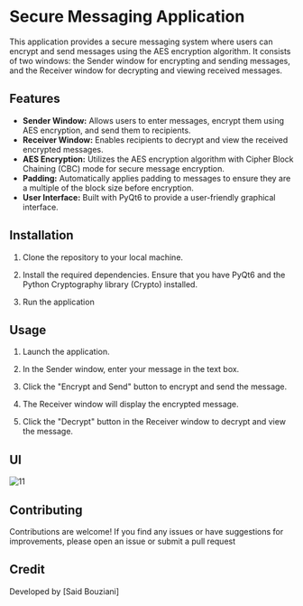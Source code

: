 # Secure Messaging Application

This application provides a secure messaging system where users can encrypt and send messages using the AES encryption algorithm. It consists of two windows: the Sender window for encrypting and sending messages, and the Receiver window for decrypting and viewing received messages.

## Features

- **Sender Window:** Allows users to enter messages, encrypt them using AES encryption, and send them to recipients.
- **Receiver Window:** Enables recipients to decrypt and view the received encrypted messages.
- **AES Encryption:** Utilizes the AES encryption algorithm with Cipher Block Chaining (CBC) mode for secure message encryption.
- **Padding:** Automatically applies padding to messages to ensure they are a multiple of the block size before encryption.
- **User Interface:** Built with PyQt6 to provide a user-friendly graphical interface.

## Installation

1. Clone the repository to your local machine.

2. Install the required dependencies. Ensure that you have PyQt6 and the Python Cryptography library (Crypto) installed.

3. Run the application 


## Usage

1. Launch the application.

2. In the Sender window, enter your message in the text box.

3. Click the "Encrypt and Send" button to encrypt and send the message.

4. The Receiver window will display the encrypted message.

5. Click the "Decrypt" button in the Receiver window to decrypt and view the message.

## UI
![11](https://github.com/SaidXIX/pyqt6-aes-encrypted-messaging/assets/94231271/225a5dd8-e326-44f3-900d-b3c9cab61843)


## Contributing

Contributions are welcome! If you find any issues or have suggestions for improvements, please open an issue or submit a pull request

## Credit
Developed by [Said Bouziani]


